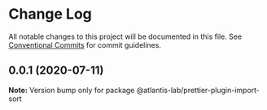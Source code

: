 # Change Log

All notable changes to this project will be documented in this file.
See [Conventional Commits](https://conventionalcommits.org) for commit guidelines.

## 0.0.1 (2020-07-11)

**Note:** Version bump only for package @atlantis-lab/prettier-plugin-import-sort
